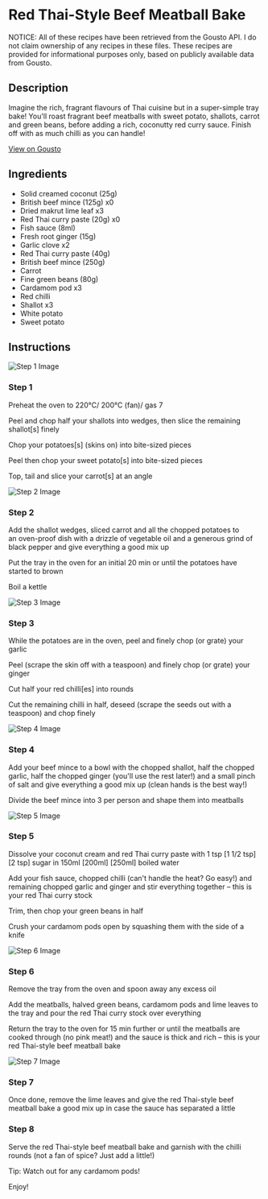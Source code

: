 # Red Thai-Style Beef Meatball Bake

NOTICE: All of these recipes have been retrieved from the Gousto API. I do not claim ownership of any recipes in these files. These recipes are provided for informational purposes only, based on publicly available data from Gousto.

## Description

Imagine the rich, fragrant flavours of Thai cuisine but in a super-simple tray bake! You'll roast fragrant beef meatballs with sweet potato, shallots, carrot and green beans, before adding a rich, coconutty red curry sauce. Finish off with as much chilli as you can handle!

[View on Gousto](https://www.gousto.co.uk/recipes/cookbook/thai-beef-meatball-massaman-bake)

## Ingredients

- Solid creamed coconut (25g)
- British beef mince (125g) x0
- Dried makrut lime leaf x3
- Red Thai curry paste (20g) x0
- Fish sauce (8ml)
- Fresh root ginger (15g)
- Garlic clove x2
- Red Thai curry paste (40g)
- British beef mince (250g)
- Carrot
- Fine green beans (80g)
- Cardamom pod x3
- Red chilli
- Shallot x3
- White potato
- Sweet potato

## Instructions

![Step 1 Image](https://production-media.gousto.co.uk/cms/recipe-step-image/step-1-1684845449905-x200.jpg)

### Step 1

Preheat the oven to 220°C/ 200°C (fan)/ gas 7

Peel and chop half your<span class="text-danger"> </span>shallots into wedges, then slice the remaining shallot[s] finely

Chop your potatoes[s] (skins on) into bite-sized pieces

Peel then chop your sweet potato[s] into bite-sized pieces

Top, tail and slice your carrot[s] at an angle

![Step 2 Image](https://production-media.gousto.co.uk/cms/recipe-step-image/step-2-1684845453595-x200.jpg)

### Step 2

Add the shallot wedges, sliced carrot and all the chopped potatoes to an oven-proof dish with a drizzle of vegetable oil and a generous grind of black pepper and give everything a good mix up

Put the tray in the oven for an initial 20 min or until the potatoes have started to brown

Boil a kettle

![Step 3 Image](https://production-media.gousto.co.uk/cms/recipe-step-image/step-3-1684845460020-x200.jpg)

### Step 3

While the potatoes are in the oven, peel and finely chop (or grate) your garlic

Peel (scrape the skin off with a teaspoon) and finely chop (or grate) your ginger

Cut half your red chilli[es] into rounds

Cut the remaining chilli in half, deseed (scrape the seeds out with a teaspoon) and chop finely

![Step 4 Image](https://production-media.gousto.co.uk/cms/recipe-step-image/step-4-1684845464386-x200.jpg)

### Step 4

Add your beef mince to a bowl with the chopped shallot, half the chopped garlic, half the chopped ginger (you'll use the rest later!) and a small pinch of salt and give everything a good mix up (clean hands is the best way!)

Divide the beef mince into 3 per person<span class="text-danger"> </span>and shape them into meatballs

![Step 5 Image](https://production-media.gousto.co.uk/cms/recipe-step-image/step-5-1684845467863-x200.jpg)

### Step 5

Dissolve your coconut cream and red Thai curry paste with 1 tsp <span class="text-purple">[1 1/2 tsp]</span> <span class="text-danger">[2 tsp]</span> sugar in 150ml<span class="text-purple"> [200ml]</span> <span class="text-danger">[250ml]</span> boiled water

Add your fish sauce, chopped chilli (can't handle the heat? Go easy!) and remaining chopped garlic and ginger and stir everything together – this is your red Thai curry stock

Trim, then chop your green beans in half

Crush your cardamom pods open by squashing them with the side of a knife

![Step 6 Image](https://production-media.gousto.co.uk/cms/recipe-step-image/step-6-1684845471153-x200.jpg)

### Step 6

Remove the tray from the oven and spoon away any excess oil

Add the meatballs, halved green beans, cardamom pods and lime leaves to the tray and pour the red Thai curry stock over everything

Return the tray to the oven for 15 min further or until the meatballs are cooked through (no pink meat!) and the sauce is thick and rich – this is your red Thai-style beef meatball bake

![Step 7 Image](https://production-media.gousto.co.uk/cms/recipe-step-image/step-7-1684845474492-x200.jpg)

### Step 7

Once done, remove the lime leaves and give the red Thai-style beef meatball bake a good mix up in case the sauce has separated a little

### Step 8

Serve the red Thai-style beef meatball bake and garnish with the chilli rounds (not a fan of spice? Just add a little!)

Tip: Watch out for any cardamom pods!

Enjoy!

